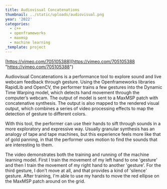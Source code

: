 ```yaml
---
title: Audiovisual Concatenations
thumbnail: ../static/uploads/audiovisual.png
year: '2022'
categories:
  - c++
  - openframeworks
  - maxmsp
  - machine learning
_template: project
---
```



[https://vimeo.com/705105388](https://vimeo.com/705105388 "https://vimeo.com/705105388")


Audiovisual Concatenations is a performance tool to explore sound and live webcam feedback through gesture. Using the Openframeworks libraries RapidLib and OpenCV, the performer trains a few gestures into the Dynamic Time Warping model, which detects hand movement through the computer’s webcam. The output of model is sent to a MaxMSP patch with concatenative synthesis. The output is also mapped to the rendered visual output, which combines a series of video processing effects to map the detection of gesture to different colors.

With this tool, the performer can use their hands to sift through sounds in a more exploratory and expressive way. Usually granular synthesis has an analogy of tape and tape machines, but this experience feels more like that of gold panning, in that the performer uses motion to find the sounds that are interesting to them.

The video demonstrates both the training and running of the machine learning model. First I train the movement of my left hand to one 'gesture' and then I train the movement of my right hand to another 'gesture'.  For the third gesture, I don't move at all, and that provides a kind of 'silence' gesture.  After training, I'm able to use my hands to move the red ellipse on the MaxMSP patch around on the grid.


